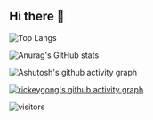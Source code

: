 ## Hi there 👋

<!--
**rickeygong/rickeygong** is a ✨ _special_ ✨ repository because its `README.md` (this file) appears on your GitHub profile.

Here are some ideas to get you started:

- 🔭 I’m currently working on ...
- 🌱 I’m currently learning ...
- 👯 I’m looking to collaborate on ...
- 🤔 I’m looking for help with ...
- 💬 Ask me about ...
- 📫 How to reach me: ...
- 😄 Pronouns: ...
- ⚡ Fun fact: ...
-->

<!-- 参考文档：www.cnblogs.com/PeterJXL/p/18437094 -->

<!-- GitHub 统计卡片 -->
![Top Langs](https://github-readme-stats.vercel.app/api/top-langs/?username=rickeygong)

<!-- GitHub 使用语言统计 -->
![Anurag's GitHub stats](https://github-readme-stats.vercel.app/api?username=rickeygong)

<!-- GitHub 活动统计图 -->
![Ashutosh's github activity graph](https://github-readme-activity-graph.vercel.app/graph?username=rickeygong&thtme=github-compact)

[![rickeygong's github activity graph](https://github-readme-activity-graph.vercel.app/graph?username=rickeygong&theme=github)](https://github.com/ashutosh00710/github-readme-activity-graph)

<!-- GitHub 访客徽章 -->
![visitors](https://visitor-badge.glitch.me/badge?rickeygong=page.id&left_color=green&right_color=red)



